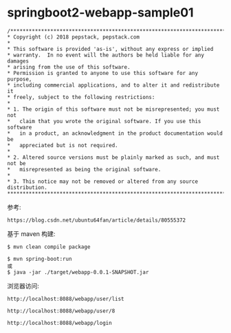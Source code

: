 # springboot2-webapp-sample01

```
/***********************************************************************
* Copyright (c) 2018 pepstack, pepstack.com
*
* This software is provided 'as-is', without any express or implied
* warranty.  In no event will the authors be held liable for any damages
* arising from the use of this software.
* Permission is granted to anyone to use this software for any purpose,
* including commercial applications, and to alter it and redistribute it
* freely, subject to the following restrictions:
*
* 1. The origin of this software must not be misrepresented; you must not
*   claim that you wrote the original software. If you use this software
*   in a product, an acknowledgment in the product documentation would be
*   appreciated but is not required.
*
* 2. Altered source versions must be plainly marked as such, and must not be
*   misrepresented as being the original software.
*
* 3. This notice may not be removed or altered from any source distribution.
***********************************************************************/
```


参考:

	https://blog.csdn.net/ubuntu64fan/article/details/80555372


基于 maven 构建:

	$ mvn clean compile package
	
	$ mvn spring-boot:run
	或
	$ java -jar ./target/webapp-0.0.1-SNAPSHOT.jar


浏览器访问:

	http://localhost:8088/webapp/user/list
	
	http://localhost:8088/webapp/user/8
	
	http://localhost:8088/webapp/login
